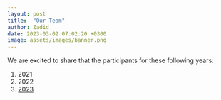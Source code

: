 ```yaml
---
layout: post
title:  "Our Team"
author: Zadid
date: 2023-03-02 07:02:20 +0300
image: assets/images/banner.png
---
```

We are excited to share that the participants for these following years:
<ol>
  <li>2021</li>
  <li>2022</li>
  <li><a href="../pages/2023-participants">2023</a></li>
</ol> 
